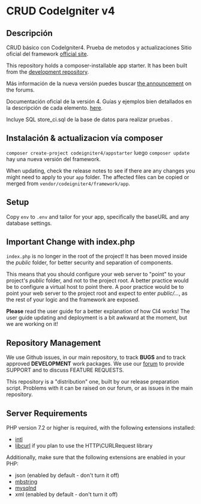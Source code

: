 # CRUD CodeIgniter v4

## Descripción 

CRUD básico con CodeIgniter4. Prueba de metodos y actualizaciones 
Sitio oficial del framework [official site](http://codeigniter.com).


This repository holds a composer-installable app starter.
It has been built from the 
[development repository](https://github.com/codeigniter4/CodeIgniter4).

Más información de la nueva versión puedes buscar [the announcement](http://forum.codeigniter.com/thread-62615.html) on the forums.

Documentación oficial de la versión 4. Guías y ejemplos bien detallados en la descripción de cada elemento.
[here](https://codeigniter4.github.io/userguide/). 

Incluye SQL store_ci.sql de la base de datos para realizar pruebas .

## Instalación & actualizacion vía composer

`composer create-project codeigniter4/appstarter` luego `composer update` hay una nueva versión  del framework.


When updating, check the release notes to see if there are any changes you might need to apply
to your `app` folder. The affected files can be copied or merged from
`vendor/codeigniter4/framework/app`.

## Setup

Copy `env` to `.env` and tailor for your app, specifically the baseURL
and any database settings.

## Important Change with index.php

`index.php` is no longer in the root of the project! It has been moved inside the *public* folder,
for better security and separation of components.

This means that you should configure your web server to "point" to your project's *public* folder, and
not to the project root. A better practice would be to configure a virtual host to point there. A poor practice would be to point your web server to the project root and expect to enter *public/...*, as the rest of your logic and the
framework are exposed.

**Please** read the user guide for a better explanation of how CI4 works!
The user guide updating and deployment is a bit awkward at the moment, but we are working on it!

## Repository Management

We use Github issues, in our main repository, to track **BUGS** and to track approved **DEVELOPMENT** work packages.
We use our [forum](http://forum.codeigniter.com) to provide SUPPORT and to discuss
FEATURE REQUESTS.

This repository is a "distribution" one, built by our release preparation script. 
Problems with it can be raised on our forum, or as issues in the main repository.

## Server Requirements

PHP version 7.2 or higher is required, with the following extensions installed: 

- [intl](http://php.net/manual/en/intl.requirements.php)
- [libcurl](http://php.net/manual/en/curl.requirements.php) if you plan to use the HTTP\CURLRequest library

Additionally, make sure that the following extensions are enabled in your PHP:

- json (enabled by default - don't turn it off)
- [mbstring](http://php.net/manual/en/mbstring.installation.php)
- [mysqlnd](http://php.net/manual/en/mysqlnd.install.php)
- xml (enabled by default - don't turn it off)

